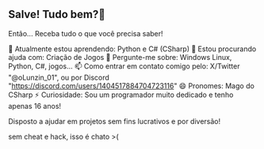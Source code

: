## Salve! Tudo bem?👋

Então... Receba tudo o que você precisa saber!

🌱 Atualmente estou aprendendo: Python e C# (CSharp)
🤔 Estou procurando ajuda com: Criação de Jogos 
💬 Pergunte-me sobre: Windows Linux, Python, C#, jogos...
📫 Como entrar em contato comigo pelo: X/Twitter "@oLunzin_01", ou por Discord "https://discord.com/users/1404517884704723116"
😄 Pronomes: Mago do CSharp 
⚡ Curiosidade: Sou um programador muito dedicado e tenho apenas 16 anos!

Disposto a ajudar em projetos sem fins lucrativos e por diversão!

sem cheat e hack, isso é chato >(

